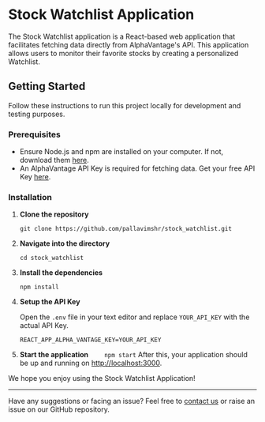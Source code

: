 # Stock Watchlist Application

The Stock Watchlist application is a React-based web application that facilitates fetching data directly from AlphaVantage's API. This application allows users to monitor their favorite stocks by creating a personalized Watchlist.

## Getting Started

Follow these instructions to run this project locally for development and testing purposes.

### Prerequisites

- Ensure Node.js and npm are installed on your computer. If not, download them [here](https://nodejs.org/en/download/).
- An AlphaVantage API Key is required for fetching data. Get your free API Key [here](https://www.alphavantage.co/support/#api-key).

### Installation

1. **Clone the repository**
   ```
   git clone https://github.com/pallavimshr/stock_watchlist.git
   ```
2. **Navigate into the directory**
   ```
   cd stock_watchlist
   ```
3. **Install the dependencies**
   ```
   npm install
   ```
4. **Setup the API Key**

   Open the `.env` file in your text editor and replace `YOUR_API_KEY` with the actual API Key.

   ```
   REACT_APP_ALPHA_VANTAGE_KEY=YOUR_API_KEY
   ```

5. **Start the application**
   `    npm start`
   After this, your application should be up and running on [http://localhost:3000](http://localhost:3000).

We hope you enjoy using the Stock Watchlist Application!

---

Have any suggestions or facing an issue? Feel free to [contact us](mailto:contact@stockwatchlist.com) or raise an issue on our GitHub repository.
